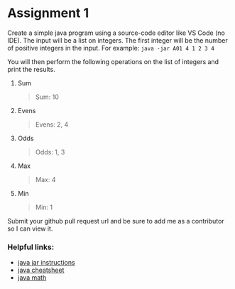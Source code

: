 # Assignment 1 #

Create a simple java program using a source-code editor like VS Code (no IDE). The input will be a list on integers. The first integer will be the number of positive integers in the input. For example: `java -jar A01 4 1 2 3 4`

You will then perform the following operations on the list of integers and print the results.

1. Sum
    > Sum: 10
2. Evens
    > Evens: 2, 4
3. Odds
    > Odds: 1, 3
4. Max
    > Max: 4
5. Min
    > Min: 1

Submit your github pull request url and be sure to add me as a contributor so I can view it.

### Helpful links:

* [java jar instructions](https://introcs.cs.princeton.edu/java/85application/jar/jar.html)
* [java cheatsheet](https://introcs.cs.princeton.edu/java/11cheatsheet/)
* [java math](https://docs.oracle.com/javase/8/docs/api/java/lang/Math.html)
